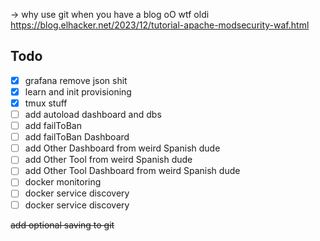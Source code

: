 -> why use git when you have a blog oO wtf oldi  
https://blog.elhacker.net/2023/12/tutorial-apache-modsecurity-waf.html

## Todo

- [x] grafana remove json shit
- [x] learn and init provisioning
- [x] tmux stuff
- [ ] add autoload dashboard and dbs
- [ ] add failToBan
- [ ] add failToBan Dashboard
- [ ] add Other Dashboard from weird Spanish dude
- [ ] add Other Tool from weird Spanish dude
- [ ] add Other Tool Dashboard from weird Spanish dude
- [ ] docker monitoring
- [ ] docker service discovery
- [ ] docker service discovery

~~add optional saving to git~~